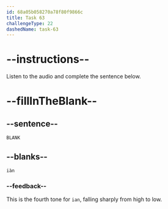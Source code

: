 ```yaml
---
id: 68a05b058270a78f80f9866c
title: Task 63
challengeType: 22
dashedName: task-63
---
```


<!-- (Audio) A: iàn -->

# --instructions--

Listen to the audio and complete the sentence below.

# --fillInTheBlank--

## --sentence--

`BLANK`

## --blanks--

`iàn`

### --feedback--

This is the fourth tone for `ian`, falling sharply from high to low.
